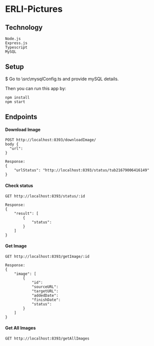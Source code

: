 # ERLI-Pictures

## Technology
```
Node.js
Express.js
Typescript
MySQL
```

## Setup

$ Go to \src\mysqlConfig.ts and provide mySQL details. 


Then you can run this app by:
```
npm install
npm start
```


## Endpoints

#### Download Image
```
POST http://localhost:8393/downloadImage/
body {
  "url": 
}

Response:
{
    "urlStatus": "http://localhost:8393/status/tub21679006416149"
}
```
#### Check status
```
GET http://localhost:8393/status/:id

Response:
{
    "result": [
        {
            "status": 
        }
    ]
}
```
#### Get Image
```
GET http://localhost:8393/getImage/:id

Response: 
{
    "image": [
        {
            "id":
            "sourceURL": 
            "targetURL": 
            "addedDate": 
            "finishDate":
            "status": 
        }
    ]
}
```
#### Get All Images
```
GET http://localhost:8393/getAllImages
```
